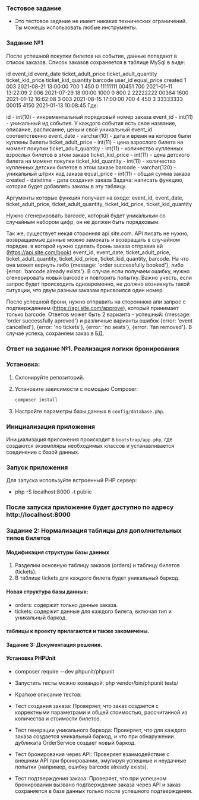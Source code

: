 ### Тестовое задание
* Это тестовое задание не имеет никаких технических ограничений. Ты можешь использовать любые инструменты.

### Задание №1
После успешной покупки билетов на событие, данные попадают в список заказов. Список заказов сохраняется в таблице MySql в виде:

id	event_id	event_date	ticket_adult_price	ticket_adult_quantity	ticket_kid_price	ticket_kid_quantity	barcode	user_id	equal_price	created
1	003	2021-08-21 13:00:00	700	1	450	0	11111111	00451	700	2021-01-11 13:22:09
2	006	2021-07-29 18:00:00	1000	0	800	2	22222222	00364	1600	2021-01-12 16:62:08
3	003	2021-08-15 17:00:00	700	4	450	3	33333333	00015	4150	2021-01-13 10:08:45
Где:

id - int(10) - инкрементальный порядковый номер заказа
event_id - int(11) - уникальный ид события. У каждого события есть свое название, описание, расписание, цены и свой уникальный event_id соответственно
event_date - varchar(10) - дата и время на которое были куплены билеты
ticket_adult_price - int(11) - цена взрослого билета на момент покупки
ticket_adult_quantity - int(11) - количество купленных взрослых билетов в этом заказе
ticket_kid_price - int(11) - цена детского билета на момент покупки
ticket_kid_quantity - int(11) - количество купленных детских билетов в этом заказе
barcode - varchar(120) - уникальный штрих код заказа
equal_price - int(11) - общая сумма заказа
created - datetime - дата создания заказа
Задача: написать функцию, которая будет добавлять заказы в эту таблицу.

Аргументы которые функция получает на входе: event_id, event_date, ticket_adult_price, ticket_adult_quantity, ticket_kid_price, ticket_kid_quantity

Нужно сгенерировать barcode, который будет уникальным со случайным набором цифр, он не должен быть порядковым.

Так же, существует некая сторонняя api.site.com. API писать не нужно, возвращаемые данные можно замокать и возвращать в случайном порядке. в которой нужно сделать бронь заказа отправив ей (https://api.site.com/book) event_id, event_date, ticket_adult_price, ticket_adult_quantity, ticket_kid_price, ticket_kid_quantity, barcode. На что она может вернуть либо {message: 'order successfully booked'}, либо {error: 'barcode already exists'}. В случае если получаем ошибку, нужно сгенерировать новый barcode и повторить попытку. Важно учесть, если запрос будет происходить одновременно, не должно возникнуть такой ситуации, что двум разным заказам присвоился один номер.

После успешной брони, нужно отправить на стороннюю апи запрос с подтверждением (https://api.site.com/approve), который принимает только barcode. Ответов может быть 2 варианта - успешный: {message: 'order successfully aproved'} и различные варианты ошибок {error: 'event cancelled'}, {error: 'no tickets'}, {error: 'no seats'}, {error: 'fan removed'}. В случае успеха, сохраняем заказ в БД.
### Ответ на задание №1. Реализация логики бронирования
### Установка:
1. Склонируйте репозиторий.
2. Установите зависимости с помощью Composer:
    ```bash
    composer install
    ```

3. Настройте параметры базы данных в `config/database.php`.

### Инициализация приложения
Инициализация приложения происходит в `bootstrap/app.php`, где создаются экземпляры необходимых классов и устанавливается соединение с базой данных.

### Запуск приложения
Для запуска используйте встроенный PHP сервер:
* php -S localhost:8000 -t public

### После запуска приложение будет доступно по адресу http://localhost:8000

### Задание 2: Нормализация таблицы для дополнительных типов билетов
#### Модификация структуры базы данных
1. Разделим основную таблицу заказов (orders) и таблицу билетов (tickets).
2. В таблице tickets для каждого билета будет уникальный баркод.
#### Новая структура базы данных:
* orders: содержит только данные заказа.
* tickets: содержит данные для каждого билета, включая тип и уникальный баркод.
#### таблицы к проекту прилагаются и также закомичены.



#### Задание 3: Документация решения.
#### Установка PHPUnit
* composer require --dev phpunit/phpunit
* Запустить тесты можно командой: php vendor/bin/phpunit tests/
* Краткое описание тестов:

* Тест создания заказа: Проверяет, что заказ создается с корректными параметрами и общей стоимостью, рассчитанной из количества и стоимости билетов.

* Тест генерации уникального баркода: Проверяет, что для каждого заказа создается уникальный баркод, и что при обнаружении дубликата OrderService создает новый баркод.

* Тест бронирования через API: Проверяет взаимодействие с внешним API при бронировании, эмулируя успешные и неудачные попытки (например, ошибку barcode already exists).

* Тест подтверждения заказа: Проверяет, что при успешном бронировании вызвано подтверждение заказа через API и заказ сохраняется в базе данных только после успешного подтверждения.
